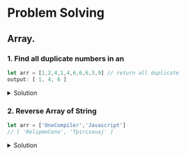 # Problem Solving
## Array.

### 1. Find all duplicate numbers in an 
```js 
let arr = [1,2,4,1,4,6,6,6,3,9] // return all duplicate
output: [ 1, 4, 6 ]
```
<details>
  <summary>Solution</summary>

```js 
let arr = [1,2,4,1,4,6,6,6,3,9] // return all duplicate

function getDuplicateElem(arr){
    let result = []
    let imap = new Map();
    
    //mark repeat elem by 1
    for(let i=0; i < arr.length; i++){
        
        if(imap.has(arr[i])){
          imap.set(arr[i], imap.get(arr[i]) || 1)
        }else{
          imap.set(arr[i], 0)
        }
    }
    
    //Map(6) { 1 => 1, 2 => 0, 4 => 1, 6 => 1, 3 => 0, 9 => 0 }
    for(let [key, value] of imap){
      if(value > 0){
        result.push(key);
      }
    }
    
    return result;
}

let result = getDuplicateElem(arr)
console.log(result) // [ 1, 4, 6 ]
```
</details>

### 2. Reverse Array of String 
```js
let arr = ['OneCompiler','Javascript']
// [ 'RelipmoCeno', 'Tpircsavaj' ]
```
<details>
  <summary>Solution</summary>

```js
let arr = ['OneCompiler','Javascript']
// [ 'RelipmoCeno', 'Tpircsavaj' ]
function reverse(arr){
  let result = [];
  
  
  for(let i=0; i<arr.length; i++){
    
    let len = arr[i].split('').length;
     
    let rev='';  
    let temp = arr[i]
     
    for(let j=len-1; j >= 0; j--){
        
      rev += temp[j];
    }
    // capitalize first char & Make rest in lowercase
    rev = rev.charAt(0).toUpperCase() + rev.slice(1).toLowerCase();   
    result.push(rev);
  }
  
  return result;
}

const result = reverse(arr)
console.log(result)
```
<details>


### Array of Objects
8. Merge two arrays on base of id
```js    
let arr1 = [{ id:1, name:'a' }, { id:2, name:'b' }, { id:3, name:'c' }];
let arr2 = [{ id:1, name:'d' }, { id:5, name:'e' }];

Output:
[
  { id: 1, name: 'a' },
  { id: 2, name: 'b' },
  { id: 3, name: 'c' },
  { id: 5, name: 'e' }
]
```

<details>
  <summary>Solution</summary>

```js
let arr1 = [{ id:1, name:'a' }, { id:2, name:'b' }, { id:3, name:'c' }];
let arr2 = [{ id:1, name:'d' }, { id:5, name:'e' }];
```

```js
function getUniqueId(arr1, arr2){
  
  let combinedArr = [...arr1, ...arr2];
  
  let imap = new Map();
  
  combinedArr.map((elem) => {
    
    if(!imap.has(elem.id)){
      imap.set(elem.id, elem);
    }
  })
  
  let arr = Array.from(imap.values());
  return arr;
}

let result = getUniqueId(arr1, arr2)

console.log(result);
```

<details>